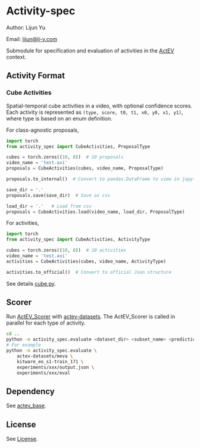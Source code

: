 # Activity-spec

Author: Lijun Yu

Email: lijun@lj-y.com

Submodule for specification and evaluation of activities in the [ActEV](https://actev.nist.gov) context.

## Activity Format

### Cube Activities

Spatial-temporal cube activities in a video, with optional confidence scores.
Each activity is represented as `(type, score, t0, t1, x0, y0, x1, y1)`, where type is based on an enum definition.

For class-agnostic proposals,

```python
import torch
from activity_spec import CubeActivities, ProposalType

cubes = torch.zeros((10, 8))  # 10 proposals
video_name = 'test.avi'
proposals = CubeActivities(cubes, video_name, ProposalType)

proposals.to_internal()  # Convert to pandas.DataFrame to view in jupyter

save_dir = '.'
proposals.save(save_dir)  # Save as csv

load_dir = '.'   # Load from csv
proposals = CubeActivities.load(video_name, load_dir, ProposalType)
```

For activities,

```python
import torch
from activity_spec import CubeActivities, ActivityType

cubes = torch.zeros((10, 8))  # 10 activities
video_name = 'test.avi'
activities = CubeActivities(cubes, video_name, ActivityType)

activities.to_official()  # Convert to official Json structure
```

See details [cube.py](cube.py).

## Scorer

Run [ActEV_Scorer](https://github.com/usnistgov/ActEV_Scorer.git) with [actev-datasets](https://github.com/CMU-INF-DIVA/actev-datasets).
The ActEV_Scorer is called in parallel for each type of activity.

```sh
cd ..
python -m activity_spec.evaluate <dataset_dir> <subset_name> <prediction_file> <evaluation_dir>
# For example
python -m activity_spec.evaluate \
    actev-datasets/meva \
    kitware_eo_s1-train_171 \
    experiments/xxx/output.json \
    experiments/xxx/eval
```

## Dependency

See [actev_base](https://github.com/CMU-INF-DIVA/actev_base).

## License

See [License](LICENSE).
